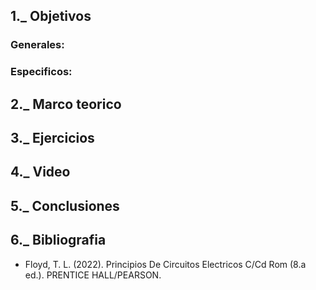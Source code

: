 ## 1._ Objetivos

### Generales: 

### Especificos: 

## 2._ Marco teorico

## 3._ Ejercicios

## 4._ Video

## 5._ Conclusiones

## 6._ Bibliografia

  * Floyd, T. L. (2022). Principios De Circuitos Electricos C/Cd Rom (8.a ed.). PRENTICE HALL/PEARSON.

